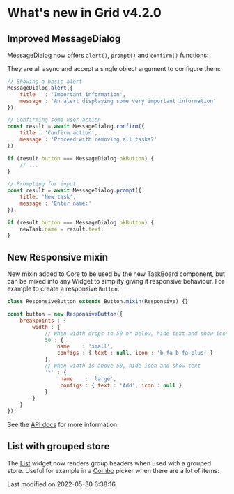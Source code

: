 # What's new in Grid v4.2.0

## Improved MessageDialog

MessageDialog now offers `alert()`, `prompt()` and `confirm()` functions:

<div class="external-example" data-file="Grid/guides/whats-new/4.2.0/messagedialog.js"></div>

They are all async and accept a single object argument to configure them:

```javascript
// Showing a basic alert
MessageDialog.alert({
    title   : 'Important information',
    message : 'An alert displaying some very important information' 
});

// Confirming some user action
const result = await MessageDialog.confirm({
    title : 'Confirm action',
    message : 'Proceed with removing all tasks?'
});

if (result.button === MessageDialog.okButton) {
    // ...
}

// Prompting for input
const result = await MessageDialog.prompt({
    title: 'New task',
    message : 'Enter name:'
});

if (result.button === MessageDialog.okButton) {
    newTask.name = result.text;
}
```

## New Responsive mixin

New mixin added to Core to be used by the new TaskBoard component, but can be mixed into any Widget to simplify giving 
it responsive behaviour. For example to create a responsive `Button`:

```javascript
class ResponsiveButton extends Button.mixin(Responsive) {}

const button = new ResponsiveButton({
    breakpoints : {
        width : {
            // When width drops to 50 or below, hide text and show icon
            50 : {
                name    : 'small',
                configs : { text : null, icon : 'b-fa b-fa-plus' }
            },
            // When width is above 50, hide icon and show text
            '*' : {
                 name    : 'large',
                 configs : { text : 'Add', icon : null }
            }
        }
    }
});
```

See the [API docs](#Core/widget/mixin/Responsive) for more information.

## List with grouped store

The [List](#Core/widget/List) widget now renders group headers when used with a grouped store. Useful for example in a 
[Combo](#Core/widget/Combo) picker when there are a lot of items:

<div class="external-example" data-file="Grid/guides/whats-new/4.2.0/groupedcombo.js"></div>


<p class="last-modified">Last modified on 2022-05-30 6:38:16</p>